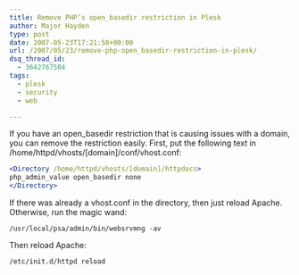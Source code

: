 ```yaml
---
title: Remove PHP’s open_basedir restriction in Plesk
author: Major Hayden
type: post
date: 2007-05-23T17:21:58+00:00
url: /2007/05/23/remove-php-open_basedir-restriction-in-plesk/
dsq_thread_id:
  - 3642767504
tags:
  - plesk
  - security
  - web

---
```

If you have an open_basedir restriction that is causing issues with a domain, you can remove the restriction easily. First, put the following text in /home/httpd/vhosts/[domain]/conf/vhost.conf:

```apache
<Directory /home/httpd/vhosts/[domain]/httpdocs>
php_admin_value open_basedir none
</Directory>
```

If there was already a vhost.conf in the directory, then just reload Apache. Otherwise, run the magic wand:

```
/usr/local/psa/admin/bin/websrvmng -av
```

Then reload Apache:

```
/etc/init.d/httpd reload
```
